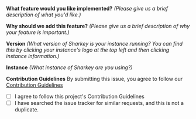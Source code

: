 <!-- 💖 Thanks for taking the time to fill out this bug report!
💁 Having trouble with deployment? [Ask the support chat.](https://discord.gg/4qUhaeeHmm)
🔒 Found a security vulnerability? [Please disclose it responsibly.](https://activitypub.software/TransFem-org/Sharkey/-/blob/develop/SECURITY.md)
🤝 By submitting this feature request, you agree to follow our [Contribution Guidelines.](https://activitypub.software/TransFem-org/Sharkey/-/blob/develop/CONTRIBUTING.md) -->

**What feature would you like implemented?** _(Please give us a brief description of what you'd like.)_

**Why should we add this feature?** _(Please give us a brief description of why your feature is important.)_

**Version** _(What version of Sharkey is your instance running? You can find this by clicking your instance's logo at the top left and then clicking instance information.)_

**Instance** _(What instance of Sharkey are you using?)_

**Contribution Guidelines**
By submitting this issue, you agree to follow our [Contribution Guidelines](https://activitypub.software/TransFem-org/Sharkey/-/blob/develop/CONTRIBUTING.md)
- [ ] I agree to follow this project's Contribution Guidelines
- [ ] I have searched the issue tracker for similar requests, and this is not a duplicate.
